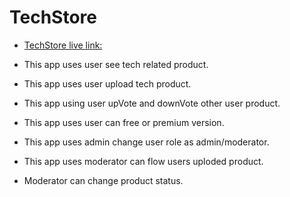 # TechStore


- [TechStore live link:](https://github.com/vitejs/vite-plugin-react/blob/main/packages/plugin-react/README.md)

- This app uses user see tech related product.
- This app uses user upload tech product.
- This app using user upVote and downVote other user product.
- This app uses user can free or premium version.
- This app uses admin change user role as admin/moderator.
- This app uses moderator can flow users uploded product.  
- Moderator can change product status.  